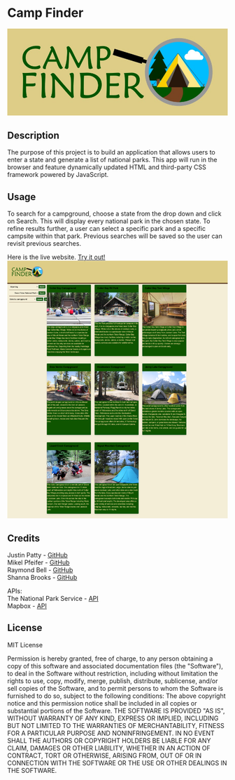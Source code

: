 # Camp Finder
![Camp Finder Logo](./assets/images/camp_finder_horizontal_with_bg.jpg)

## Description

The purpose of this project is to build an application that allows users to enter a state and generate a list of national parks. This app will run in the browser and feature dynamically updated HTML and third-party CSS framework powered by JavaScript.

## Usage

To search for a campground, choose a state from the drop down and click on Search. This will display every national park in the chosen state. To refine results further, a user can select a specific park and a specific campsite within that park. Previous searches will be saved so the user can revisit previous searches.

Here is the live website. [Try it out!](https://g6-2flyy.github.io/camp-finder/) <br/>
![Screenshot of Camp Finder](./assets/images/campfinder_screenshot.png)

## Credits

Justin Patty - [GitHub](https://github.com/justinpatty) <br/>
Mikel Pfeifer - [GitHub](https://github.com/mdpfeifer1) <br/>
Raymond Bell - [GitHub](https://github.com/G6-2Flyy) <br/>
Shanna Brooks - [GitHub](https://github.com/shanna-not-shawna) <br/>

APIs: <br/>
The National Park Service - [API](https://www.nps.gov/subjects/developer/index.htm) <br/>
Mapbox - [API](https://docs.mapbox.com/api/overview/)


## License
MIT License

Permission is hereby granted, free of charge, to any person obtaining a copy
of this software and associated documentation files (the "Software"), to deal
in the Software without restriction, including without limitation the rights
to use, copy, modify, merge, publish, distribute, sublicense, and/or sell
copies of the Software, and to permit persons to whom the Software is
furnished to do so, subject to the following conditions:
The above copyright notice and this permission notice shall be included in all
copies or substantial portions of the Software.
THE SOFTWARE IS PROVIDED "AS IS", WITHOUT WARRANTY OF ANY KIND, EXPRESS OR
IMPLIED, INCLUDING BUT NOT LIMITED TO THE WARRANTIES OF MERCHANTABILITY,
FITNESS FOR A PARTICULAR PURPOSE AND NONINFRINGEMENT. IN NO EVENT SHALL THE
AUTHORS OR COPYRIGHT HOLDERS BE LIABLE FOR ANY CLAIM, DAMAGES OR OTHER
LIABILITY, WHETHER IN AN ACTION OF CONTRACT, TORT OR OTHERWISE, ARISING FROM,
OUT OF OR IN CONNECTION WITH THE SOFTWARE OR THE USE OR OTHER DEALINGS IN THE
SOFTWARE.